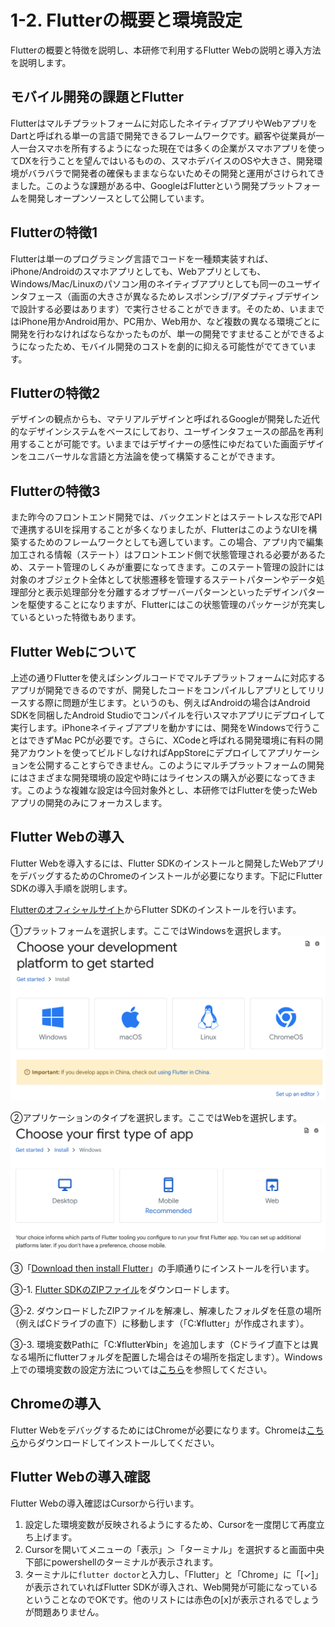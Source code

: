 # 1-2. Flutterの概要と環境設定
Flutterの概要と特徴を説明し、本研修で利用するFlutter Webの説明と導入方法を説明します。

## モバイル開発の課題とFlutter
Flutterはマルチプラットフォームに対応したネイティブアプリやWebアプリをDartと呼ばれる単一の言語で開発できるフレームワークです。顧客や従業員が一人一台スマホを所有するようになった現在では多くの企業がスマホアプリを使ってDXを行うことを望んではいるものの、スマホデバイスのOSや大きさ、開発環境がバラバラで開発者の確保もままならないためその開発と運用がさけられてきました。このような課題がある中、GoogleはFlutterという開発プラットフォームを開発しオープンソースとして公開しています。

## Flutterの特徴1
Flutterは単一のプログラミング言語でコードを一種類実装すれば、iPhone/Androidのスマホアプリとしても、Webアプリとしても、Windows/Mac/Linuxのパソコン用のネイティブアプリとしても同一のユーザインタフェース（画面の大きさが異なるためレスポンシブ/アダプティブデザインで設計する必要はあります）で実行させることができます。そのため、いままではiPhone用かAndroid用か、PC用か、Web用か、など複数の異なる環境ごとに開発を行わなければならなかったものが、単一の開発ですませることができるようになったため、モバイル開発のコストを劇的に抑える可能性がでてきています。

## Flutterの特徴2
デザインの観点からも、マテリアルデザインと呼ばれるGoogleが開発した近代的なデザインシステムをベースにしており、ユーザインタフェースの部品を再利用することが可能です。いままではデザイナーの感性にゆだねていた画面デザインをユニバーサルな言語と方法論を使って構築することができます。

## Flutterの特徴3
また昨今のフロントエンド開発では、バックエンドとはステートレスな形でAPIで連携するUIを採用することが多くなりましたが、FlutterはこのようなUIを構築するためのフレームワークとしても適しています。この場合、アプリ内で編集加工される情報（ステート）はフロントエンド側で状態管理される必要があるため、ステート管理のしくみが重要になってきます。このステート管理の設計には対象のオブジェクト全体として状態遷移を管理するステートパターンやデータ処理部分と表示処理部分を分離するオブザーバーパターンといったデザインパターンを駆使することになりますが、Flutterにはこの状態管理のパッケージが充実しているといった特徴もあります。

## Flutter Webについて
上述の通りFlutterを使えばシングルコードでマルチプラットフォームに対応するアプリが開発できるのですが、開発したコードをコンパイルしアプリとしてリリースする際に問題が生じます。というのも、例えばAndroidの場合はAndroid SDKを同梱したAndroid Studioでコンパイルを行いスマホアプリにデプロイして実行します。iPhoneネイティブアプリを動かすには、開発をWindowsで行うことはできずMac PCが必要です。さらに、XCodeと呼ばれる開発環境に有料の開発アカウントを使ってビルドしなければAppStoreにデプロイしてアプリケーションを公開することすらできません。このようにマルチプラットフォームの開発にはさまざまな開発環境の設定や時にはライセンスの購入が必要になってきます。このような複雑な設定は今回対象外とし、本研修ではFlutterを使ったWebアプリの開発のみにフォーカスします。

## Flutter Webの導入
Flutter Webを導入するには、Flutter SDKのインストールと開発したWebアプリをデバッグするためのChromeのインストールが必要になります。下記にFlutter SDKの導入手順を説明します。

 [Flutterのオフィシャルサイト](https://docs.flutter.dev/get-started/install)からFlutter SDKのインストールを行います。

①プラットフォームを選択します。ここではWindowsを選択します。
![プラットフォームの選択](../images/f01.png)

②アプリケーションのタイプを選択します。ここではWebを選択します。
![プラットフォームの選択](../images/f02.png)

③「[Download then install Flutter](https://docs.flutter.dev/get-started/install/windows/web?tab=download#install-the-flutter-sdk)」の手順通りにインストールを行います。

③-1. [Flutter SDKのZIPファイル](https://storage.googleapis.com/flutter_infra_release/releases/stable/windows/flutter_windows_3.16.9-stable.zip)をダウンロードします。

③-2. ダウンロードしたZIPファイルを解凍し、解凍したフォルダを任意の場所（例えばCドライブの直下）に移動します（「C:¥flutter」が作成されます）。

③-3. 環境変数Pathに「C:¥flutter¥bin」を追加します（Cドライブ直下とは異なる場所にflutterフォルダを配置した場合はその場所を指定します）。Windows上での環境変数の設定方法については[こちら](https://www.scc-kk.co.jp/scc-books/java8_workbook/java_dev-win10.html)を参照してください。

## Chromeの導入
Flutter WebをデバッグするためにはChromeが必要になります。Chromeは[こちら](https://www.google.com/intl/ja_jp/chrome/)からダウンロードしてインストールしてください。

## Flutter Webの導入確認
Flutter Webの導入確認はCursorから行います。

1. 設定した環境変数が反映されるようにするため、Cursorを一度閉じて再度立ち上げます。
2. Cursorを開いてメニューの「表示」＞「ターミナル」を選択すると画面中央下部にpowershellのターミナルが表示されます。
3. ターミナルに`flutter doctor`と入力し、「Flutter」と「Chrome」に「[✓]」が表示されていればFlutter SDKが導入され、Web開発が可能になっているということなのでOKです。他のリストには赤色の[x]が表示されるでしょうが問題ありません。
